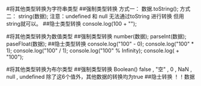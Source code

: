 

#将其他类型转换为字符串类型
##强制类型转换
方式一： 数据.toString();
方式二： string(数据);
注意：undefined 和 null 无法通过toString 进行转换    但用string就可以。
##隐士类型转换
console.log(100 + "");  


#将其他类型转换为数值类型
##强制类型转换
number(数据);
parseInt(数据);
paseFloat(数据);
##隐士类型转换
console.log("100" - 0);
console.log("100" * 1);
console.log("100" / 1);
console.log("100" % Infinity);
console.log( + "100");

#将其他类型转换为布尔类型
##强制类型转换  Boolean()
false ,  "空" , 0 , NaN , null , undefined  除了这6个值外，其他数据的转换均为true
##隐士转换
！！数据